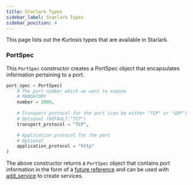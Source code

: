 ```yaml
---
title: Starlark Types
sidebar_label: Starlark Types
sidebar_position: 4
---
```


This page lists out the Kurtosis types that are available in Starlark.

### PortSpec

This `PortSpec` constructor creates a PortSpec object that encapsulates information pertaining to a port. 

```python
port_spec = PortSpec(
    # The port number which we want to expose
    # MANDATORY
    number = 3000,
    
    # Transport protocol for the port (can be either "TCP" or "UDP")
    # Optional (DEFAULT:"TCP")
    transport_protocol = "TCP",

    # Application protocol for the port
    # Optional
    application_protocol = "http"
)
```
The above constructor returns a `PortSpec` object that contains port information in the form of a [future reference][future-references-reference] and can be used with 
[add_service][starlark-instructions-add-service] to create services.

<!--------------- ONLY LINKS BELOW THIS POINT ---------------------->
[future-references-reference]: ./future-references.md
[starlark-instructions-add-service]: ./starlark-instructions.md#add_service